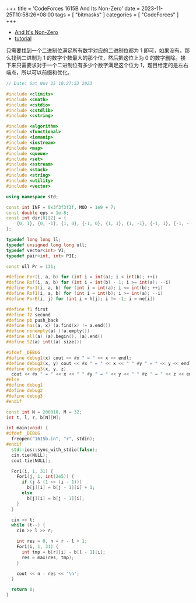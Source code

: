 +++
title = 'CodeForces 1615B And Its Non-Zero'
date = 2023-11-25T10:58:26+08:00
tags = [
    "bitmasks"
]
categories = [ "CodeForces" ]
+++

- [And It's Non-Zero](https://vjudge.net/problem/CodeForces-1615b)
- [tutorial](https://codeforces.com/blog/entry/98253)

只需要找到一个二进制位满足所有数字对应的二进制位都为 1 即可，如果没有，那么找到二进制为 1 的数字个数最大的那个位，然后把这位上为 0 的数字删除。接下来只需要求对于一个二进制位有多少个数字满足这个位为 1，题目给定的是左右端点，所以可以前缀和优化。

```cpp
// Date: Sat Nov 25 10:27:53 2023

#include <climits>
#include <cmath>
#include <cstdio>
#include <cstdlib>
#include <cstring>

#include <algorithm>
#include <functional>
#include <iomanip>
#include <iostream>
#include <map>
#include <queue>
#include <set>
#include <sstream>
#include <stack>
#include <string>
#include <utility>
#include <vector>

using namespace std;

const int INF = 0x3f3f3f3f, MOD = 1e9 + 7;
const double eps = 1e-8;
const int dir[8][2] = {
    {0, 1}, {0, -1}, {1, 0}, {-1, 0}, {1, 1}, {1, -1}, {-1, 1}, {-1, -1},
};

typedef long long ll;
typedef unsigned long long ull;
typedef vector<int> VI;
typedef pair<int, int> PII;

const ull Pr = 131;

#define For(i, a, b) for (int i = int(a); i < int(b); ++i)
#define Rof(i, a, b) for (int i = int(b) - 1; i >= int(a); --i)
#define For1(i, a, b) for (int i = int(a); i <= int(b); ++i)
#define Rof1(i, a, b) for (int i = int(b); i >= int(a); --i)
#define ForE(i, j) for (int i = h[j]; i != -1; i = ne[i])

#define f1 first
#define f2 second
#define pb push_back
#define has(a, x) (a.find(x) != a.end())
#define nonempty(a) (!a.empty())
#define all(a) (a).begin(), (a).end()
#define SZ(a) int((a).size())

#ifdef _DEBUG
#define debug1(x) cout << #x " = " << x << endl;
#define debug2(x, y) cout << #x " = " << x << " " #y " = " << y << endl;
#define debug3(x, y, z)                                                        \
  cout << #x " = " << x << " " #y " = " << y << " " #z " = " << z << endl;
#else
#define debug1
#define debug2
#define debug3
#endif

const int N = 200010, M = 32;
int t, l, r, b[N][M];

int main(void) {
#ifdef _DEBUG
  freopen("1615b.in", "r", stdin);
#endif
  std::ios::sync_with_stdio(false);
  cin.tie(NULL);
  cout.tie(NULL);

  For1(i, 1, 31) {
    For1(j, 1, int(2e5)) {
      if (j & (1 << (i - 1)))
        b[j][i] = b[j - 1][i] + 1;
      else
        b[j][i] = b[j - 1][i];
    }
  }

  cin >> t;
  while (t--) {
    cin >> l >> r;

    int res = 0, n = r - l + 1;
    For1(i, 1, 31) {
      int tmp = b[r][i] - b[l - 1][i];
      res = max(res, tmp);
    }

    cout << n - res << '\n';
  }

  return 0;
}
```
